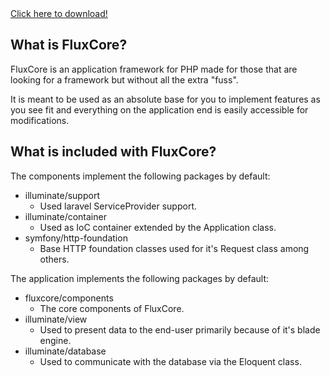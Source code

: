 <div id="download">
	<a class="button" href="#">Click here to download!</a>
</div>

What is FluxCore?
-----------------

FluxCore is an application framework for PHP made for those that are
looking for a framework but without all the extra "fuss".

It is meant to be used as an absolute base for you to implement
features as you see fit and everything on the application end is easily
accessible for modifications.

What is included with FluxCore?
-------------------------------

The components implement the following packages by default:

 * illuminate/support
   * Used laravel ServiceProvider support.
 * illuminate/container
   * Used as IoC container extended by the Application class.
 * symfony/http-foundation
   * Base HTTP foundation classes used for it's Request class among others.

The application implements the following packages by default:

 * fluxcore/components
   * The core components of FluxCore.
 * illuminate/view
   * Used to present data to the end-user primarily because of it's blade engine.
 * illuminate/database
   * Used to communicate with the database via the Eloquent class.
